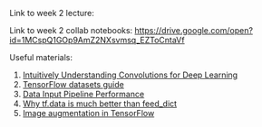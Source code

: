 Link to week 2 lecture: 

Link to week 2 collab notebooks: https://drive.google.com/open?id=1MCspQ1GOp9AmZ2NXsvmsq_EZToCntaVf

Useful materials:

1.  [Intuitively Understanding Convolutions for Deep Learning](https://towardsdatascience.com/intuitively-understanding-convolutions-for-deep-learning-1f6f42faee1)
2.  [TensorFlow datasets guide](https://www.tensorflow.org/guide/datasets)
3.  [Data Input Pipeline Performance](https://www.tensorflow.org/guide/performance/datasets)
4.  [Why tf.data is much better than feed_dict](https://dominikschmidt.xyz/tensorflow-data-pipeline/)
5.  [Image augmentation in TensorFlow](https://towardsdatascience.com/tensorflow-image-augmentation-on-gpu-bf0eaac4c967)
